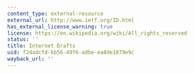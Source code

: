 ```yaml
---
content_type: external-resource
external_url: http://www.ietf.org/ID.html
has_external_license_warning: true
license: https://en.wikipedia.org/wiki/All_rights_reserved
status: ''
title: Internet Drafts
uid: f24adcfd-bb56-49f6-adbe-ea8de1879e9c
wayback_url: ''
---
```


